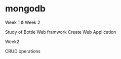 # mongodb
Week 1 & Week 2

Study of Bottle Web framwork
Create Web Application


Week2

CRUD operations

